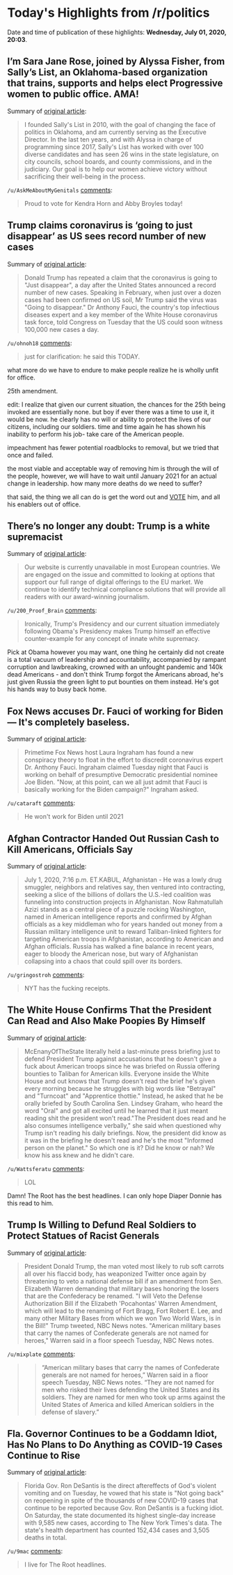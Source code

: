 # Today's Highlights from /r/politics

Date and time of publication of these highlights: **Wednesday, July 01, 2020, 20:03**.

## I’m Sara Jane Rose, joined by Alyssa Fisher, from Sally’s List, an Oklahoma-based organization that trains, supports and helps elect Progressive women to public office. AMA!

Summary of [original article](https://www.reddit.com/r/politics/comments/hisl0b/im_sara_jane_rose_joined_by_alyssa_fisher_from/):

> I founded Sally's List in 2010, with the goal of changing the face of politics in Oklahoma, and am currently serving as the Executive Director. In the last ten years, and with Alyssa in charge of programming since 2017, Sally's List has worked with over 100 diverse candidates and has seen 26 wins in the state legislature, on city councils, school boards, and county commissions, and in the judiciary. Our goal is to help our women achieve victory without sacrificing their well-being in the process.

`/u/AskMeAboutMyGenitals` [comments](https://www.reddit.com/r/politics/comments/hisl0b/im_sara_jane_rose_joined_by_alyssa_fisher_from/):

> Proud to vote for Kendra Horn and Abby Broyles today!

## Trump claims coronavirus is ‘going to just disappear’ as US sees record number of new cases

Summary of [original article](https://www.independent.co.uk/news/world/americas/trump-coronavirus-cases-us-fox-news-interview-today-covid-a9596631.html):

> Donald Trump has repeated a claim that the coronavirus is going to "Just disappear", a day after the United States announced a record number of new cases. Speaking in February, when just over a dozen cases had been confirmed on US soil, Mr Trump said the virus was "Going to disappear." Dr Anthony Fauci, the country's top infectious diseases expert and a key member of the White House coronavirus task force, told Congress on Tuesday that the US could soon witness 100,000 new cases a day.

`/u/ohnoh18` [comments](https://www.reddit.com/r/politics/comments/hjha9u/trump_claims_coronavirus_is_going_to_just/):

> just for clarification: he said this TODAY.

what more do we have to endure to make people realize he is wholly unfit for office.

25th amendment.

edit: I realize that given our current situation, the chances for the 25th being invoked are essentially none. but boy if ever there was a time to use it, it would be now. he clearly has no will or ability to protect the lives of our citizens, including our soldiers. time and time again he has shown his inability to perform his job- take care of the American people.

impeachment has fewer potential roadblocks to removal, but we tried that once and failed.

the most viable and acceptable way of removing him is through the will of the people, however, we will have to wait until January 2021 for an actual change in leadership. how many more deaths  do we need to suffer?

that said, the thing we all can do is get the word out and [VOTE](https://www.whenweallvote.org/) him, and all his enablers out of office.

## There’s no longer any doubt: Trump is a white supremacist

Summary of [original article](https://www.nydailynews.com/opinion/ny-oped-trump-white-supremacist-20200701-5zumhjygabhgfckydm7xyhbm6a-story.html):

> Our website is currently unavailable in most European countries. We are engaged on the issue and committed to looking at options that support our full range of digital offerings to the EU market. We continue to identify technical compliance solutions that will provide all readers with our award-winning journalism.

`/u/200_Proof_Brain` [comments](https://www.reddit.com/r/politics/comments/hjgpi2/theres_no_longer_any_doubt_trump_is_a_white/):

> Ironically, Trump's Presidency and our current situation immediately following Obama's Presidency makes Trump himself an effective counter-example for any concept of innate white supremacy.

Pick at Obama however you may want, one thing he certainly did not create is a total vacuum of leadership and accountability, accompanied by rampant corruption and lawbreaking, crowned with an unfought pandemic and 140k dead Americans - and don't think Trump forgot the Americans abroad, he's just given Russia the green light to put bounties on them instead. He's got his hands way to busy back home.

## Fox News accuses Dr. Fauci of working for Biden — It's completely baseless.

Summary of [original article](https://www.dailydot.com/debug/laura-ingraham-anthony-fauci-joe-biden/):

> Primetime Fox News host Laura Ingraham has found a new conspiracy theory to float in the effort to discredit coronavirus expert Dr. Anthony Fauci. Ingraham claimed Tuesday night that Fauci is working on behalf of presumptive Democratic presidential nominee Joe Biden. "Now, at this point, can we all just admit that Fauci is basically working for the Biden campaign?" Ingraham asked.

`/u/cataraft` [comments](https://www.reddit.com/r/politics/comments/hjls00/fox_news_accuses_dr_fauci_of_working_for_biden/):

> He won't work for Biden until 2021

## Afghan Contractor Handed Out Russian Cash to Kill Americans, Officials Say

Summary of [original article](https://www.nytimes.com/2020/07/01/world/asia/afghan-russia-bounty-middleman.html):

> July 1, 2020, 7:16 p.m. ET.KABUL, Afghanistan - He was a lowly drug smuggler, neighbors and relatives say, then ventured into contracting, seeking a slice of the billions of dollars the U.S.-led coalition was funneling into construction projects in Afghanistan. Now Rahmatullah Azizi stands as a central piece of a puzzle rocking Washington, named in American intelligence reports and confirmed by Afghan officials as a key middleman who for years handed out money from a Russian military intelligence unit to reward Taliban-linked fighters for targeting American troops in Afghanistan, according to American and Afghan officials. Russia has walked a fine balance in recent years, eager to bloody the American nose, but wary of Afghanistan collapsing into a chaos that could spill over its borders.

`/u/gringostroh` [comments](https://www.reddit.com/r/politics/comments/hjmgye/afghan_contractor_handed_out_russian_cash_to_kill/):

> NYT has the fucking receipts.

## The White House Confirms That the President Can Read and Also Make Poopies By Himself

Summary of [original article](https://www.theroot.com/the-white-house-confirms-that-the-president-can-read-an-1844232076):

> McEnanyOfTheState literally held a last-minute press briefing just to defend President Trump against accusations that he doesn't give a fuck about American troops since he was briefed on Russia offering bounties to Taliban for American kills. Everyone inside the White House and out knows that Trump doesn't read the brief he's given every morning because he struggles with big words like "Betrayal" and "Turncoat" and "Apprentice thottie." Instead, he asked that he be orally briefed by South Carolina Sen. Lindsey Graham, who heard the word "Oral" and got all excited until he learned that it just meant reading shit the president won't read."The President does read and he also consumes intelligence verbally," she said when questioned why Trump isn't reading his daily briefings. Now, the president did know as it was in the briefing he doesn't read and he's the most "Informed person on the planet." So which one is it? Did he know or nah? We know his ass knew and he didn't care.

`/u/Wattsferatu` [comments](https://www.reddit.com/r/politics/comments/hjfau1/the_white_house_confirms_that_the_president_can/):

> LOL

Damn! The Root has the best headlines. I can only hope Diaper Donnie has this read to him.

## Trump Is Willing to Defund Real Soldiers to Protect Statues of Racist Generals

Summary of [original article](https://www.theroot.com/trump-is-willing-to-defund-real-soldiers-to-protect-sta-1844232977):

> President Donald Trump, the man voted most likely to rub soft carrots all over his flaccid body, has weaponized Twitter once again by threatening to veto a national defense bill if an amendment from Sen. Elizabeth Warren demanding that military bases honoring the losers that are the Confederacy be renamed. "I will Veto the Defense Authorization Bill if the Elizabeth 'Pocahontas' Warren Amendment, which will lead to the renaming of Fort Bragg, Fort Robert E. Lee, and many other Military Bases from which we won Two World Wars, is in the Bill!" Trump tweeted, NBC News notes. "American military bases that carry the names of Confederate generals are not named for heroes," Warren said in a floor speech Tuesday, NBC News notes.

`/u/mixplate` [comments](https://www.reddit.com/r/politics/comments/hjfk2g/trump_is_willing_to_defund_real_soldiers_to/):

> >“American military bases that carry the names of Confederate generals are not named for heroes,” Warren said in a floor speech Tuesday, NBC News notes. “They are not named for men who risked their lives defending the United States and its soldiers. They are named for men who took up arms against the United States of America and killed American soldiers in the defense of slavery.”

## Fla. Governor Continues to be a Goddamn Idiot, Has No Plans to Do Anything as COVID-19 Cases Continue to Rise

Summary of [original article](https://www.theroot.com/fla-governor-continues-to-be-a-goddamn-idiot-has-no-p-1844235904):

> Florida Gov. Ron DeSantis is the direct aftereffects of God's violent vomiting and on Tuesday, he vowed that his state is "Not going back" on reopening in spite of the thousands of new COVID-19 cases that continue to be reported because Gov. Ron DeSantis is a fucking idiot. On Saturday, the state documented its highest single-day increase with 9,585 new cases, according to The New York Times's data. The state's health department has counted 152,434 cases and 3,505 deaths in total.

`/u/9mac` [comments](https://www.reddit.com/r/politics/comments/hjhgdg/fla_governor_continues_to_be_a_goddamn_idiot_has/):

> I live for The Root headlines.


